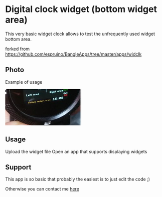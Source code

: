 # Digital clock widget (bottom widget area)
This very basic widget clock allows to test  the unfrequently used widget bottom area.

forked from
https://github.com/espruino/BangleApps/tree/master/apps/widclk

## Photo  

Example of usage

![](widTextBottom_ss1.jpg)




## Usage

Upload the widget file
Open an app that supports displaying widgets




## Support

This app is so basic that probably the easiest is to just edit the code ;)

Otherwise you can contact me [here](https://github.com/dapgo)